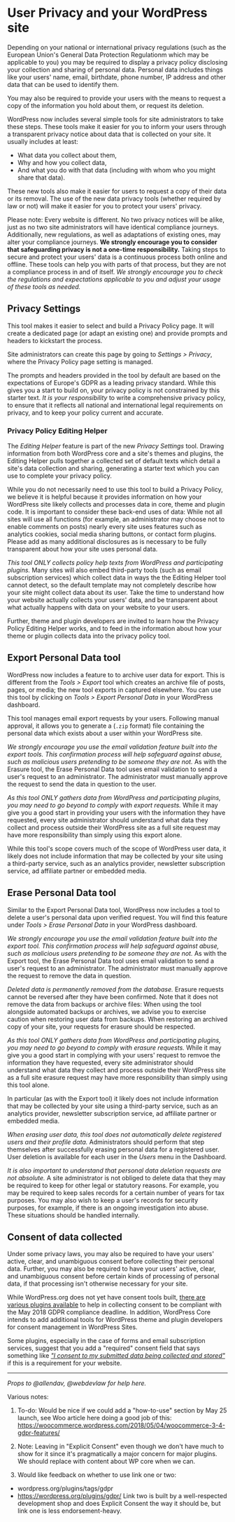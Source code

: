 # User Privacy and your WordPress site

Depending on your national or international privacy regulations (such as the European Union's General Data Protection Regulationm which may be applicable to you) you may be required to display a privacy policy disclosing your collection and sharing of personal data. Personal data includes things like your users' name, email, birthdate, phone number, IP address and other data that can be used to identify them.

You may also be required to provide your users with the means to request a copy of the information you hold about them, or request its deletion.

WordPress now includes several simple tools for site administrators to take these steps. These tools make it easier for you to inform your users through a transparent privacy notice about data that is collected on your site. It usually includes at least:
- What data you collect about them,
- Why and how you collect data,
- And what you do with that data (including with whom who you might share that data). 

These new tools also make it easier for users to request a copy of their data or its removal. The use of the new data privacy tools (whether required by law or not) will make it easier for you to protect your users' privacy.

Please note: Every website is different. No two privacy notices will be alike, just as no two site administrators will have identical compliance journeys. Additionally, new regulations, as well as adaptations of existing ones, may alter your compliance journeys. **We strongly encourage you to consider that safeguarding privacy is not a one-time responsibility.** Taking steps to secure and protect your users' data is a continuous process both online and offline. These tools can help you with parts of that process, but they are not a compliance process in and of itself. *We strongly encourage you to check the regulations and expectations applicable to you and adjust your usage of these tools as needed.*

## Privacy Settings

This tool makes it easier to select and build a Privacy Policy page. It will create a dedicated page (or adapt an existing one) and provide prompts and headers to kickstart the process.

Site administrators can create this page by going to  *Settings > Privacy*, where the Privacy Policy page setting is managed.

The prompts and headers provided in the tool by default are based on the expectations of Europe's GDPR as a leading privacy standard. While this gives you a start to build on, your privacy policy is not constrained by this starter text. *It is your responsibility* to write a comprehensive privacy policy, to ensure that it reflects all national and international legal requirements on privacy, and to keep your policy current and accurate. 

### Privacy Policy Editing Helper

The *Editing Helper* feature is part of the new *Privacy Settings* tool. Drawing information from both WordPress core and a site's themes and plugins, the Editing Helper pulls together a collected set of default texts which detail a site's data collection and sharing, generating a starter text which you can use to complete your privacy policy.

While you do not necessarily need to use this tool to build a Privacy Policy, we believe it is helpful because it provides information on how your WordPress site likely collects and processes data in core, theme and plugin code. It is important to consider these back-end uses of data: While not all sites will use all functions (for example, an administrator may choose not to enable comments on posts) nearly every site uses features such as analytics cookies, social media sharing buttons, or contact form plugins. Please add as many additional disclosures as is necessary to be fully transparent about how your site uses personal data.

*This tool ONLY collects policy help texts from WordPress and participating plugins.* Many sites will also embed third-party tools (such as email subscription services) which collect data in ways the the Editing Helper tool cannot detect, so the default template may not completely describe how your site might collect data about its user. Take the time to understand how your website actually collects your users' data, and be transparent about what actually happens with data on your website to your users.

Further, theme and plugin developers are invited to learn how the Privacy Policy Editing Helper works, and to feed in the information about how your theme or plugin collects data into the privacy policy tool.

## Export Personal Data tool

WordPress now includes a feature to to archive user data for export. This is different from the _Tools > Export_ tool which creates an archive file of posts, pages, or media; the new tool exports in captured elsewhere. You can use this tool by clicking on _Tools > Export Personal Data_ in your WordPress dashboard. 

This tool manages email export requests by your users. Following manual approval, it allows you to generate a (`.zip` format) file containing the personal data which exists about a user within your WordPress site. 

*We strongly encourage you use the email validation feature built into the export tools. This confirmation process will help safeguard against abuse, such as malicious users pretending to be someone they are not.* As with the Erasure tool, the Erase Personal Data tool uses email validation to send a user's request to an administrator. The administrator must manually approve the request to send the data in question to the user.

*As this tool ONLY gathers data from WordPress and participating plugins, you may need to go beyond to comply with export requests.* While it may give you a good start in providing your users with the information they have requested, every site administrator should understand what data they collect and process outside their WordPress site as a full site request may have more responsibility than simply using this export alone. 

While this tool's scope covers much of the scope of WordPress user data, it likely does not include information that may be collected by your site using a third-party service, such as an analytics provider, newsletter subscription service, ad affiliate partner or embedded media.

## Erase Personal Data tool

Similar to the Export Personal Data tool, WordPress now includes a tool to delete a user's personal data upon verified request. You will find this feature under _Tools > Erase Personal Data_ in your WordPress dashboard.  

*We strongly encourage you use the email validation feature built into the export tool. This confirmation process will help safeguard against abuse, such as malicious users pretending to be someone they are not.* As with the Export tool, the Erase Personal Data tool uses email validation to send a user's request to an administrator. The administrator must manually approve the request to remove the data in question.

*Deleted data is permanently removed from the database.* Erasure requests cannot be reversed after they have been confirmed. Note that it does not remove the data from backups or archive files: When using the tool alongside automated backups or archives, we advise you to exercise caution when restoring user data from backups. When restoring an archived copy of your site, your requests for erasure should be respected.

*As this tool ONLY gathers data from WordPress and participating plugins, you may need to go beyond to comply with erasure requests.* While it may give you a good start in complying with your users' request to remvoe the information they have requested, every site administrator should understand what data they collect and process outside their WordPress site as a full site erasure request may have more responsibility than simply using this tool alone.

In particular (as with the Export tool) it likely does not include information that may be collected by your site using a third-party service, such as an analytics provider, newsletter subscription service, ad affiliate partner or embedded media.

*When erasing user data, this tool does not automatically delete registered users and their profile data.* Administrators should perform that step themselves after successfully erasing personal data for a registered user. User deletion is available for each user in the _Users_ menu in the Dashboard.

*It is also important to understand that personal data deletion requests are not absolute.* A site administrator is not obliged to delete data that they may be required to keep for other legal or statutory reasons. For example, you may be required to keep sales records for a certain number of years for tax purposes. You may also wish to keep a user's records for security purposes, for example, if there is an ongoing investigation into abuse. These situations should be handled internally.

## Consent of data collected
Under some privacy laws, you may also be required to have your users' active, clear, and unambiguous consent before collecting their personal data. Further, you may also be required to have your users' active, clear, and unambiguous consent before certain kinds of processing of personal data, if that processing isn't otherwise necessary for your site.

While WordPress.org does not yet have consent tools built, [there are various plugins available](https://wordpress.org/plugins/tags/gdpr/) to help in collecting consent to be compliant with the May 2018 GDPR compliance deadline. In addition, WordPress Core intends to add additional tools for WordPress theme and plugin developers for consent management in WordPress Sites.

Some plugins, especially in the case of forms and email subscription services, suggest that you add a "required" consent field that says something like [_"I consent to my submitted data being collected and stored"_](https://docs.gravityforms.com/wordpress-gravity-forms-and-gdpr-compliance/
) if this is a requirement for your website.

***
_Props to @allendav, @webdevlaw for help here._

Various notes: 

1) To-do: Would be nice if we could add a "how-to-use" section by May 25 launch, see Woo article here doing a good job of this: 
https://woocommerce.wordpress.com/2018/05/04/woocommerce-3-4-gdpr-features/

2) Note: Leaving in "Explicit Consent" even though we don't have much to show for it since it's pragmatically a major concern for major plugins. We should replace with content about WP core when we can.

3) Would like feedback on whether to use link one or two:
- wordpress.org/plugins/tags/gdpr
- https://wordpress.org/plugins/gdpr/
Link two is built by a well-respected development shop and does Explicit Consent the way it should be, but link one is less endorsement-heavy.
